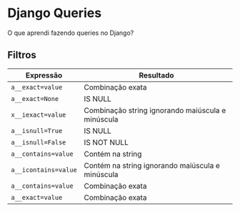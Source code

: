 # Django Queries

O que aprendi fazendo queries no Django?

## Filtros

| Expressão | Resultado |
| - | - |
| `a__exact=value` | Combinação exata |
| `a__exact=None` | IS NULL |
| `x__iexact=value` | Combinação string ignorando maiúscula e minúscula |
| `a__isnull=True` | IS NULL | 
| `a__isnull=False` | IS NOT NULL |
| `a__contains=value` | Contém na string |
| `a__icontains=value` | Contém na string ignorando maiúscula e minúscula |
| `a__contains=value` | Combinação exata |
| `a__exact=value` | Combinação exata |

